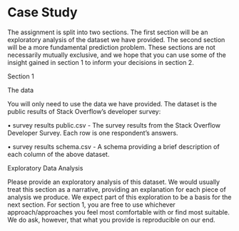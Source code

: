 # Case Study

The assignment is split into two sections. The first section will be an exploratory analysis of the dataset we have provided. The second
section will be a more fundamental prediction problem. These sections are not necessarily mutually exclusive, and we hope that you
can use some of the insight gained in section 1 to inform your decisions in section 2.

Section 1

The data

You will only need to use the data we have provided. The dataset is the public results of Stack Overflow’s developer survey:

• survey results public.csv - The survey results from the Stack Overflow Developer Survey. Each row is one respondent’s answers.

• survey results schema.csv - A schema providing a brief description of each column of the above dataset.

Exploratory Data Analysis

Please provide an exploratory analysis of this dataset. We would usually treat this section as a narrative, providing an explanation for
each piece of analysis we produce. We expect part of this exploration to be a basis for the next section. For section 1, you are free to
use whichever approach/approaches you feel most comfortable with or find most suitable. We do ask, however, that what you
provide is reproducible on our end.
